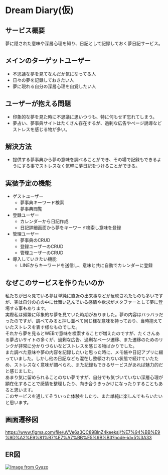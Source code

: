# Dream Diary(仮)

## サービス概要
夢に隠された意味や深層心理を知り、日記として記録しておく夢日記サービス。

## メインのターゲットユーザー
- 不思議な夢を見てなんだか気になってる人
- 日々の夢を記録しておきたい人
- 夢に現れる自分の深層心理を自覚したい人

## ユーザーが抱える問題
- 印象的な夢を見た時に不思議に思いつつも、特に何もせず忘れてしまう。
- 夢占い、夢事典サイトはたくさん存在するが、過剰な広告やページ誘導などストレスを感じる物が多い。

## 解決方法
- 提供する夢事典から夢の意味を調べることができ、その場で記録もできるようにする事でストレスなく気軽に夢日記をつけることができる。

## 実装予定の機能
- ゲストユーザー
    - 夢事典キーワード検索
    - 夢事典閲覧
- 登録ユーザー
    - カレンダーから日記作成
    - 日記詳細画面から夢をキーワード検索し意味を登録
- 管理ユーザー
    - 夢事典のCRUD
    - 登録ユーザーのCRUD
    - 管理ユーザーのCRUD
- 導入していきたい機能
    - LINEからキーワードを送信し、意味と共に自動でカレンダーに登録

## なぜこのサービスを作りたいのか
私たちが日々見ている夢は単純に直近の出来事などが反映されたものも多いですが、実は自分の心の中に仕舞い込んでいる感情や欲求がメタファーとして夢に登場する事もあります。  
実際私は頻繁に印象的な夢を見ていた時期がありました。夢の内容はバラバラだったのですが、調べてみると押し並べて同じ様な意味を持っており、当時抱えていたストレスを表す様なものでした。  
それから夢を見るとWEBで意味を検索することが増えたのですが、たくさんある夢占いサイトの多くが、過剰な広告、過剰なページ遷移、また遷移のためのリンクが非常に分かりづらいなどストレスを感じる物ばかりでした。  
また調べた意味や夢の内容を記録したいと思った時に、メモ帳や日記アプリに綴っていました。しかし他の日記なども混在し整頓されない状態で続けていたため、ストレスなく意味が調べられ、また記録もできるサービスがあれば魅力的だと感じました。  
あまり気に留められることのない夢ですが、自分でも気づいていない深層心理が顕在化することで感情を整理したり、向き合うきっかけになったりすることもあると思います。  
このサービスを通してそういった体験をしたり、また単純に楽しんでもらいたいと思います。

## 画面遷移図
https://www.figma.com/file/uVVe6a3QC89BlnZ4keeksj/%E7%94%BB%E9%9D%A2%E9%81%B7%E7%A7%BB%E5%9B%B3?node-id=5%3A33

## ER図
[![Image from Gyazo](https://i.gyazo.com/6265bbc7f66afde1863371eddccc183d.png)](https://gyazo.com/6265bbc7f66afde1863371eddccc183d)

